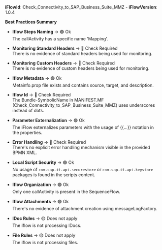 **iFlowId**: Check_Connectivity_to_SAP_Business_Suite_MMZ - **iFlowVersion**: 1.0.4

**Best Practices Summary**
- **Iflow Steps Naming** -> 🟢 Ok\
The callActivity has a specific name 'Mapping'.

- **Monitoring Standard Headers** -> 🔴 Check Required\
There is no evidence of standard headers being used for monitoring.

- **Monitoring Custom Headers** -> 🔴 Check Required\
There is no evidence of custom headers being used for monitoring.

- **Iflow Metadata** -> 🟢 Ok\
Metainfo.prop file exists and contains source, target, and description.

- **Iflow Id** -> 🔴 Check Required\
The Bundle-SymbolicName in MANIFEST.MF (Check_Connectivity_to_SAP_Business_Suite_MMZ) uses underscores instead of dots.

- **Parameter Externalization** -> 🟢 Ok\
The iFlow externalizes parameters with the usage of {{...}} notation in the properties.

- **Error Handling** -> 🔴 Check Required\
There's no explicit error handling mechanism visible in the provided BPMN XML.

- **Local Script Security** -> 🟢 Ok\
No usage of `com.sap.it.api.securestore` or `com.sap.it.api.keystore` packages is found in the scripts content.

- **Iflow Organization** -> 🟢 Ok\
Only one callActivity is present in the SequenceFlow.

- **Iflow Attachments** -> 🟢 Ok\
There's no evidence of attachment creation using messageLogFactory.

- **IDoc Rules** -> 🟡 Does not apply\
The iflow is not processing IDocs.

- **File Rules** -> 🟡 Does not apply\
The iflow is not processing files.